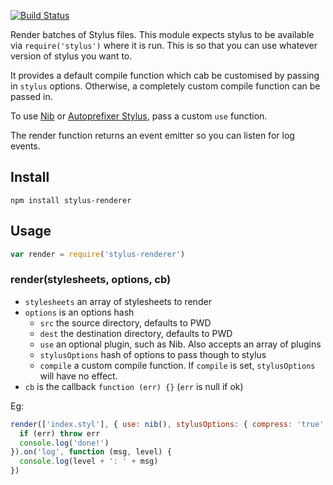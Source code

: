[![Build Status](https://travis-ci.org/bengourley/node-stylus-renderer.png?branch=master)](https://travis-ci.org/bengourley/node-stylus-renderer)

Render batches of Stylus files. This module expects stylus to be available via
`require('stylus')` where it is run. This is so that you can use whatever version
of stylus you want to.

It provides a default compile function which cab be customised by passing in 
`stylus` options. Otherwise, a completely custom compile function can be passed in.

To use [Nib](https://github.com/visionmedia/nib) or [Autoprefixer Stylus](https://github.com/jenius/autoprefixer-stylus), pass a custom `use` function.

The render function returns an event emitter so you can listen for log events.

## Install

```
npm install stylus-renderer
```

## Usage

```js
var render = require('stylus-renderer')
```

### render(stylesheets, options, cb)

- `stylesheets` an array of stylesheets to render
- `options` is an options hash
  - `src` the source directory, defaults to PWD
  - `dest` the destination directory, defaults to PWD
  - `use` an optional plugin, such as Nib. Also accepts an array of plugins
  - `stylusOptions` hash of options to pass though to stylus
  - `compile` a custom compile function. If `compile` is set, `stylusOptions` will have no effect.
- `cb` is the callback `function (err) {}` (`err` is null if ok)

Eg:
```js
render(['index.styl'], { use: nib(), stylusOptions: { compress: 'true' } }, function (err) {
  if (err) throw err
  console.log('done!')
}).on('log', function (msg, level) {
  console.log(level + ': ' + msg)
})
```
